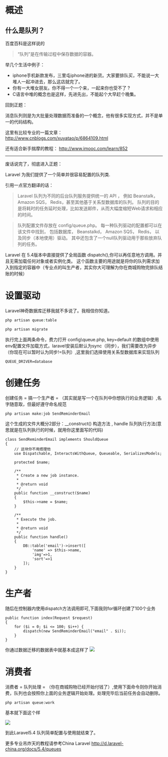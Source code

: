 # 概述

## 什么是队列？


百度百科是这样说的

> “队列”是在传输过程中保存数据的容器。

举几个生活中例子：
* iphone手机新款发布，三里屯iphone进的新货。大家要排队买，不能说一大堆人一起冲进去，那么这店就完了。
* 你有一大堆女朋友。你不得一个一个来，一起来你也受不了 ?
* C语言中堆的概念也是这样，先进先出，不能起个大早赶个晚集。

回到正题：

消息队列则是为大批量处理数据而准备的一个概念，他有很多实现方式，并不是单一的代码结构。

这里有比较专业的一篇文章：
http://www.cnblogs.com/xuyatao/p/6864109.html

还有适合新手揣摩的教程：
http://www.imooc.com/learn/852

<hr>

废话说完了，彻底进入正题：

Laravel 为我们提供了一个简单并很容易配置的队列类.

引用一点官方翻译的话：
> Laravel 队列为不同的后台队列服务提供统一的 API ， 例如 Beanstalk，Amazon SQS， Redis，甚至其他基于关系型数据库的队列。 队列的目的是将耗时的任务延时处理，比如发送邮件，从而大幅度缩短Web请求和相应的时间。

> 队列配置文件存放在 config/queue.php。 每一种队列驱动的配置都可以在该文件中找到， 包括数据库， Beanstalkd， Amazon SQS， Redis， 以及同步（本地使用）驱动。 其中还包含了一个null队列驱动用于那些放弃队列的任务。


Laravel 在 5.4版本中直接提供了全局函数 dispatch(),你可以再任意地方调用。并且无需加载任何对象或者实例化类。 这个函数主要的用途就是将你的队列需求加入到指定的容器中（专业点的叫生产者，其实你大可理解为你在商城购物完排队结账的时候）


# 设置驱动
Laravel神奇数据库迁移我就不多说了。我相信你知道。
``` php
php artisan queue:table

php artisan migrate
```
执行完上面两条命令，费力打开 config\queue.php, key=default 的数组中使用env配置文件加载方式，laravel安装后默认为sync（同步），我们需要改为异步（你现在可以暂时认为同步!=队列）,这里我们选择使用关系型数据库来实现队列
```shell
QUEUE_DRIVER=database
```

# 创建任务
创建任务 = 搞一个生产者 = （其实就是写一个在队列中你想执行的业务逻辑）,名字随意取，但最好遵守命名规范
```
php artisan make:job SendReminderEmail
```
这个生成的文件大概分2部分：__construct() 构造方法 , handle 队列执行方法(意思就是在队列执行的时候，就用你这里面写的代码)
```
class SendReminderEmail implements ShouldQueue
{
    // 这块你不用搭理他
    use Dispatchable, InteractsWithQueue, Queueable, SerializesModels;
    
    protected $name;

    /**
     * Create a new job instance.
     *
     * @return void
     */
    public function __construct($name)
    {
        $this->name = $name;
    }

    /**
     * Execute the job.
     *
     * @return void
     */
    public function handle()
    {
        DB::table('email')->insert([
            'name' => $this->name,
            'img'=>1,
            'sort'=>1
        ]);
    }
}
```
# 生产者
随后在控制器内使用dispatch方法调用即可,下面我则for循环创建了100个业务
```
public function index(Request $request)
{
    for ($i = 0; $i <= 100; $i++) {
        dispatch(new SendReminderEmail("email" . $i));
    }
}
```

你通过数据迁移的数据表中就基本成这样了
![](https://blog.fastrun.cn/wp-content/uploads/2018/07/4045092428-598c7ac72a29d_articlex.png)

# 消费者
消费者 = 队列处理 = （你在商城购物已经开始付钱了）,使用下面命令则你开始消费，队列也会按照你上面的业务逻辑开始处理。处理完毕后当前任务会自动删除。
```
php artisan queue:work
```
基本就下面这个样

![](https://blog.fastrun.cn/wp-content/uploads/2018/07/1645244754-598c7b6a96b37_articlex.png)

到此Laravel5.4 队列简单配置与使用就结束了。

更多专业吊炸天的教程请参考China Laravel
http://d.laravel-china.org/docs/5.4/queues